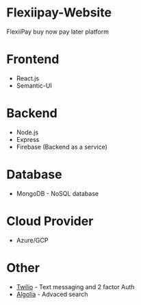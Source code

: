 # Flexiipay-Website
FlexiiPay buy now pay later platform

# Frontend 
 - React.js
 - Semantic-UI 
 
 # Backend
 - Node.js
 - Express
 - Firebase (Backend as a service)
 
 # Database
 - MongoDB  - NoSQL database
 
 # Cloud Provider
 - Azure/GCP
 
 # Other
 - [Twilio](https://www.twilio.com/authy) - Text messaging and 2 factor Auth 
 - [Algolia](https://www.algolia.com/) - Advaced search 
 
